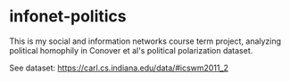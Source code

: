 # infonet-politics

This is my social and information networks course term project, analyzing political homophily in Conover et al's political polarization dataset.

See dataset: https://carl.cs.indiana.edu/data/#icswm2011_2

